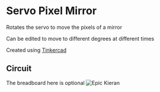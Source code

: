 # Servo Pixel Mirror
Rotates the servo to move the pixels of a mirror

Can be edited to move to different degrees at different times

Created using [Tinkercad](https://www.tinkercad.com/learn/circuits)

## Circuit
The breadboard here is optional
![Epic Kieran](https://user-images.githubusercontent.com/109060633/178204847-388723c5-a0b9-4ea3-a844-371f080a77d0.png)
